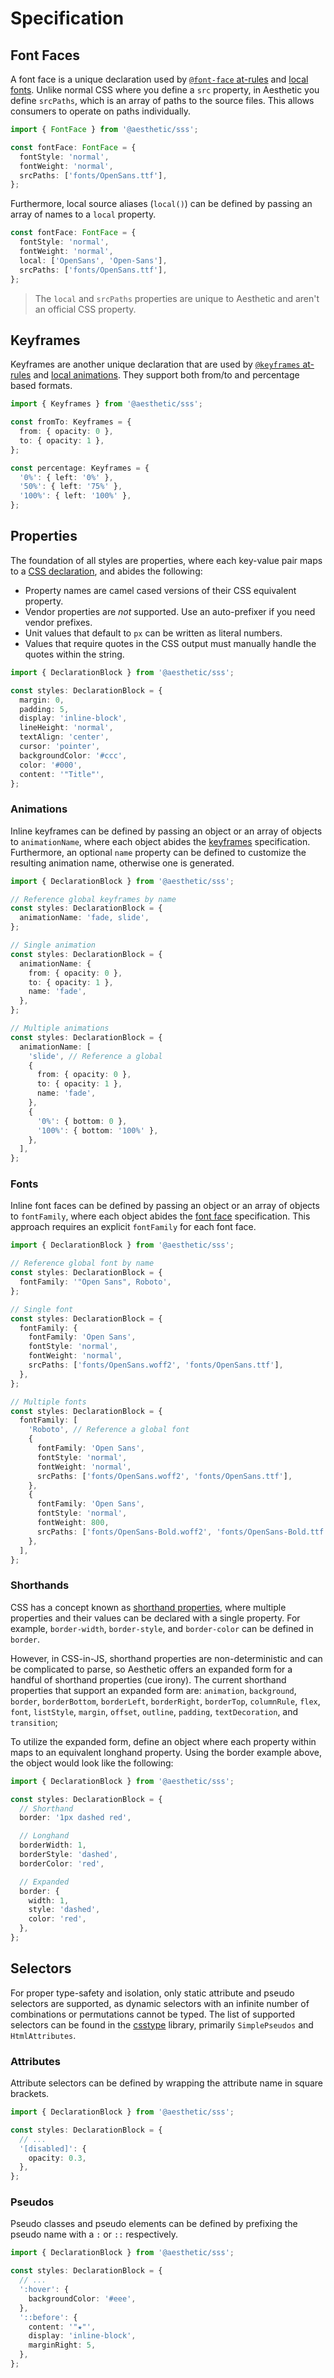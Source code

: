 # Specification

## Font Faces

A font face is a unique declaration used by [`@font-face` at-rules](./global.md#font-face) and
[local fonts](#fonts). Unlike normal CSS where you define a `src` property, in Aesthetic you define
`srcPaths`, which is an array of paths to the source files. This allows consumers to operate on
paths individually.

```ts
import { FontFace } from '@aesthetic/sss';

const fontFace: FontFace = {
  fontStyle: 'normal',
  fontWeight: 'normal',
  srcPaths: ['fonts/OpenSans.ttf'],
};
```

Furthermore, local source aliases (`local()`) can be defined by passing an array of names to a
`local` property.

```ts
const fontFace: FontFace = {
  fontStyle: 'normal',
  fontWeight: 'normal',
  local: ['OpenSans', 'Open-Sans'],
  srcPaths: ['fonts/OpenSans.ttf'],
};
```

> The `local` and `srcPaths` properties are unique to Aesthetic and aren't an official CSS property.

## Keyframes

Keyframes are another unique declaration that are used by
[`@keyframes` at-rules](./global.md#keyframes) and [local animations](#animations). They support
both from/to and percentage based formats.

```ts
import { Keyframes } from '@aesthetic/sss';

const fromTo: Keyframes = {
  from: { opacity: 0 },
  to: { opacity: 1 },
};

const percentage: Keyframes = {
  '0%': { left: '0%' },
  '50%': { left: '75%' },
  '100%': { left: '100%' },
};
```

## Properties

The foundation of all styles are properties, where each key-value pair maps to a
[CSS declaration](https://developer.mozilla.org/en-US/docs/Web/CSS/Syntax#CSS_declarations), and
abides the following:

- Property names are camel cased versions of their CSS equivalent property.
- Vendor properties are _not_ supported. Use an auto-prefixer if you need vendor prefixes.
- Unit values that default to `px` can be written as literal numbers.
- Values that require quotes in the CSS output must manually handle the quotes within the string.

```ts
import { DeclarationBlock } from '@aesthetic/sss';

const styles: DeclarationBlock = {
  margin: 0,
  padding: 5,
  display: 'inline-block',
  lineHeight: 'normal',
  textAlign: 'center',
  cursor: 'pointer',
  backgroundColor: '#ccc',
  color: '#000',
  content: '"Title"',
};
```

### Animations

Inline keyframes can be defined by passing an object or an array of objects to `animationName`,
where each object abides the [keyframes](#keyframes) specification. Furthermore, an optional `name`
property can be defined to customize the resulting animation name, otherwise one is generated.

```ts
import { DeclarationBlock } from '@aesthetic/sss';

// Reference global keyframes by name
const styles: DeclarationBlock = {
  animationName: 'fade, slide',
};

// Single animation
const styles: DeclarationBlock = {
  animationName: {
    from: { opacity: 0 },
    to: { opacity: 1 },
    name: 'fade',
  },
};

// Multiple animations
const styles: DeclarationBlock = {
  animationName: [
    'slide', // Reference a global
    {
      from: { opacity: 0 },
      to: { opacity: 1 },
      name: 'fade',
    },
    {
      '0%': { bottom: 0 },
      '100%': { bottom: '100%' },
    },
  ],
};
```

### Fonts

Inline font faces can be defined by passing an object or an array of objects to `fontFamily`, where
each object abides the [font face](#font-face) specification. This approach requires an explicit
`fontFamily` for each font face.

```ts
import { DeclarationBlock } from '@aesthetic/sss';

// Reference global font by name
const styles: DeclarationBlock = {
  fontFamily: '"Open Sans", Roboto',
};

// Single font
const styles: DeclarationBlock = {
  fontFamily: {
    fontFamily: 'Open Sans',
    fontStyle: 'normal',
    fontWeight: 'normal',
    srcPaths: ['fonts/OpenSans.woff2', 'fonts/OpenSans.ttf'],
  },
};

// Multiple fonts
const styles: DeclarationBlock = {
  fontFamily: [
    'Roboto', // Reference a global font
    {
      fontFamily: 'Open Sans',
      fontStyle: 'normal',
      fontWeight: 'normal',
      srcPaths: ['fonts/OpenSans.woff2', 'fonts/OpenSans.ttf'],
    },
    {
      fontFamily: 'Open Sans',
      fontStyle: 'normal',
      fontWeight: 800,
      srcPaths: ['fonts/OpenSans-Bold.woff2', 'fonts/OpenSans-Bold.ttf'],
    },
  ],
};
```

### Shorthands

CSS has a concept known as
[shorthand properties](https://developer.mozilla.org/en-US/docs/Web/CSS/Shorthand_properties), where
multiple properties and their values can be declared with a single property. For example,
`border-width`, `border-style`, and `border-color` can be defined in `border`.

However, in CSS-in-JS, shorthand properties are non-deterministic and can be complicated to parse,
so Aesthetic offers an expanded form for a handful of shorthand properties (cue irony). The current
shorthand properties that support an expanded form are: `animation`, `background`, `border`,
`borderBottom`, `borderLeft`, `borderRight`, `borderTop`, `columnRule`, `flex`, `font`, `listStyle`,
`margin`, `offset`, `outline`, `padding`, `textDecoration`, and `transition`;

To utilize the expanded form, define an object where each property within maps to an equivalent
longhand property. Using the border example above, the object would look like the following:

```ts
import { DeclarationBlock } from '@aesthetic/sss';

const styles: DeclarationBlock = {
  // Shorthand
  border: '1px dashed red',

  // Longhand
  borderWidth: 1,
  borderStyle: 'dashed',
  borderColor: 'red',

  // Expanded
  border: {
    width: 1,
    style: 'dashed',
    color: 'red',
  },
};
```

## Selectors

For proper type-safety and isolation, only static attribute and pseudo selectors are supported, as
dynamic selectors with an infinite number of combinations or permutations cannot be typed. The list
of supported selectors can be found in the [csstype](https://github.com/frenic/csstype) library,
primarily `SimplePseudos` and `HtmlAttributes`.

### Attributes

Attribute selectors can be defined by wrapping the attribute name in square brackets.

```ts
import { DeclarationBlock } from '@aesthetic/sss';

const styles: DeclarationBlock = {
  // ...
  '[disabled]': {
    opacity: 0.3,
  },
};
```

### Pseudos

Pseudo classes and pseudo elements can be defined by prefixing the pseudo name with a `:` or `::`
respectively.

```ts
import { DeclarationBlock } from '@aesthetic/sss';

const styles: DeclarationBlock = {
  // ...
  ':hover': {
    backgroundColor: '#eee',
  },
  '::before': {
    content: '"★"',
    display: 'inline-block',
    marginRight: 5,
  },
};
```
